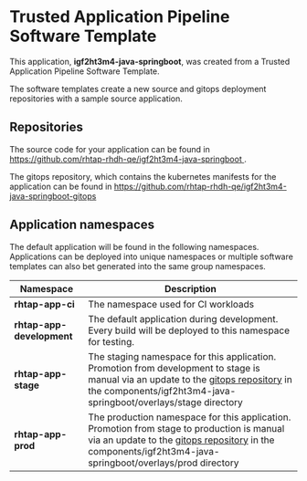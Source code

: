 # Trusted Application Pipeline Software Template

This application, **igf2ht3m4-java-springboot**, was created from a Trusted Application Pipeline Software Template.

The software templates create a new source and gitops deployment repositories with a sample source application. 

## Repositories

The source code for your application can be found in [https://github.com/rhtap-rhdh-qe/igf2ht3m4-java-springboot ](https://github.com/rhtap-rhdh-qe/igf2ht3m4-java-springboot ).
 
The gitops repository, which contains the kubernetes manifests for the application can be found in 
[https://github.com/rhtap-rhdh-qe/igf2ht3m4-java-springboot-gitops ](https://github.com/rhtap-rhdh-qe/igf2ht3m4-java-springboot-gitops ) 

## Application namespaces 

The default application will be found in the following namespaces. Applications can be deployed into unique namespaces or multiple software templates can also bet generated into the same group namespaces.  

|  Namespace   |  Description   |  
| -------- | -------- |
| **rhtap-app-ci** | The namespace used for CI workloads |
| **rhtap-app-development** | The default application during development. Every build will be deployed to this namespace for testing. |
| **rhtap-app-stage** | The staging namespace for this application. Promotion from development to stage is manual via an update to the [gitops repository](https://github.com/rhtap-rhdh-qe/igf2ht3m4-java-springboot-gitops ) in the components/igf2ht3m4-java-springboot/overlays/stage directory |
| **rhtap-app-prod** | The production namespace for this application. Promotion from stage to production is manual via an update to the [gitops repository](https://github.com/rhtap-rhdh-qe/igf2ht3m4-java-springboot-gitops ) in the components/igf2ht3m4-java-springboot/overlays/prod directory |